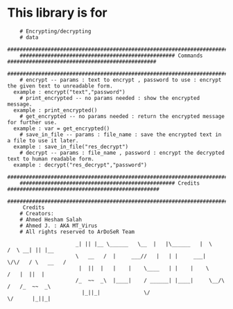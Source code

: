 # This library is for
		# Encrypting/decrypting
		# data
                ############################################################################################################
		################################################## Commands ################################################
		############################################################################################################
   		# encrypt -- params : text to encrypt , password to use : encrypt the given text to unreadable form.
      example : encrypt("text","password")
   		# print_encrypted -- no params needed : show the encrypted message.
      example : print_encrypted()
   		# get_encrypted -- no params needed : return the encrypted message for further use.
      example : var = get_encrypted()
   		# save_in_file -- params : file_name : save the encrypted text in a file to use it later. 
      example : save_in_file("res_decrypt")
   		# decrypt -- params : file_name , password : encrypt the decrypted text to human readable form. 
      example : decrypt("res_decrypt","password")
                ############################################################################################################
		################################################## Credits #################################################
		############################################################################################################
   		 Credits 
   		# Creators:
   		# Ahmed Hesham Salah
   		# Ahmed J. : AKA MT_Virus
   		# All rights reserved to ArDoSeR Team

                          _| || |__ \______   \__  |   |\______   |  \    /  \ __| || |__
                          \   __   /  |     ___//   |   | |     ___|   \/\/   / \   __   /
                           |  ||  |   |    |    \____   | |    |    \        /   |  ||  | 
                          /_  ~~  _\  |____|    / ______| |____|     \__/\  /   /_  ~~  _\
                            |_||_|              \/                        \/      |_||_|  
